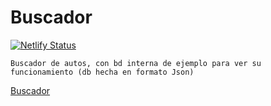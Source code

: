 # Buscador

[![Netlify Status](https://api.netlify.com/api/v1/badges/206a97a2-1fd7-4ac7-9b23-bfa07c62de7d/deploy-status)](https://app.netlify.com/sites/wonderful-brattain-7e0a5c/deploys)


```shell
Buscador de autos, con bd interna de ejemplo para ver su funcionamiento (db hecha en formato Json)
```

[Buscador](https://wonderful-brattain-7e0a5c.netlify.app/)
